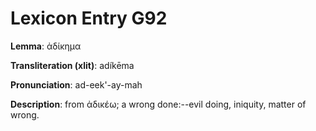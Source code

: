 # Lexicon Entry G92

**Lemma**: ἀδίκημα

**Transliteration (xlit)**: adíkēma

**Pronunciation**: ad-eek'-ay-mah

**Description**:
from ἀδικέω; a wrong done:--evil doing, iniquity, matter of wrong.
